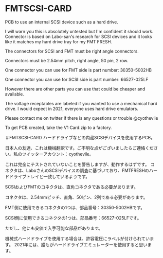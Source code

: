 # FMTSCSI-CARD
PCB to use an internal SCSI device such as a hard drive.

I will warn you this is absolutely untested but I'm confident it should work.
Connector is based on Labo-san's research for SCSI devices and it looks like it matches my hard drive tray for my FMT FRESH.


The connectors for SCSI and FMT must be right angle connectors. 

Connectors must be 2.54mm pitch, right angle, 50 pin, 2 row.

One connector you can use for FMT side is part number: 30350-5002HB

One connector you can use for SCSI side is part number: 66527-025LF

However there are other parts you can use that could be cheaper and available.

The voltage receptables are labeled if you wanted to use a mechanical hard drive.  I would expect in 2021, everyone uses hard drive emulators.

Please contact me on twitter if there is any questions or trouble  @cyothevile


To get PCB created, take the V1 Card.zip to a factory.


＃FMTSCSI-CARD
ハードドライブなどの内蔵SCSIデバイスを使用するPCB。

日本人の友達、これは機械翻訳です。ご不明な点がございましたらご連絡ください。私のツイッターアカウント：cyothevile。

これは完全にテストされていないことを警告しますが、動作するはずです。
コネクタは、LaboさんのSCSIデバイスの調査に基づいており、FMTFRESHのハードドライブトレイと一致しているようです。


SCSIおよびFMTのコネクタは、直角コネクタである必要があります。

コネクタは、2.54mmピッチ、直角、50ピン、2列である必要があります。

FMT側に使用できるコネクタの1つは、部品番号：30350-5002HBです。

SCSI側に使用できるコネクタの1つは、部品番号：66527-025LFです。

ただし、他にも安価で入手可能な部品があります。

機械式ハードドライブを使用する場合は、許容電圧にラベルが付けられています。 2021年には、誰もがハードドライブエミュレーターを使用すると思います。
